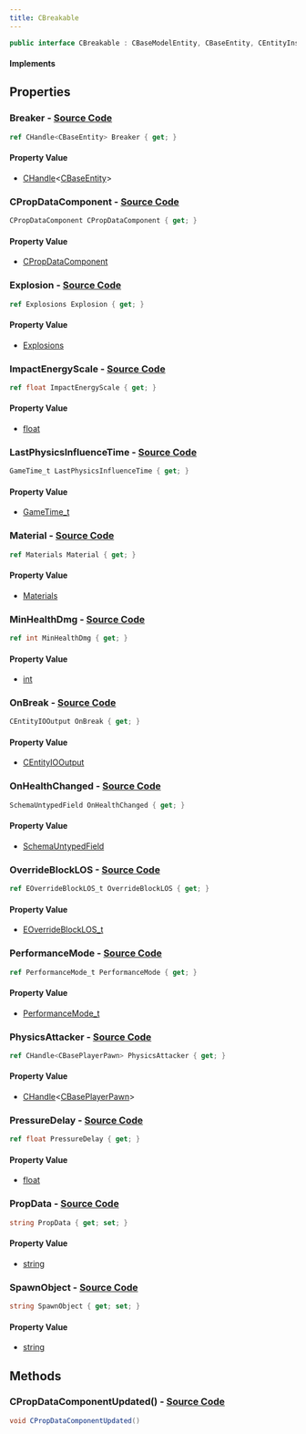 ```yaml
---
title: CBreakable
---
```


```csharp
public interface CBreakable : CBaseModelEntity, CBaseEntity, CEntityInstance, ISchemaClass<CEntityInstance>, ISchemaClass<CBaseEntity>, ISchemaClass<CBaseModelEntity>, ISchemaClass<CBreakable>, ISchemaField, ISchemaClass, INativeHandle
```

#### Implements

## Properties

### **Breaker** - [Source Code](https://github.com/swiftly-solution/swiftlys2/blob/main/managed/src/SwiftlyS2.Generated/Schemas/Interfaces/CBreakable.cs#L20)

```csharp
ref CHandle<CBaseEntity> Breaker { get; }
```

#### Property Value

- [CHandle](/docs/api/shared/natives/chandle-1)<[CBaseEntity](/docs/api/shared/schemadefinitions/cbaseentity)>

### **CPropDataComponent** - [Source Code](https://github.com/swiftly-solution/swiftlys2/blob/main/managed/src/SwiftlyS2.Generated/Schemas/Interfaces/CBreakable.cs#L16)

```csharp
CPropDataComponent CPropDataComponent { get; }
```

#### Property Value

- [CPropDataComponent](/docs/api/shared/schemadefinitions/cpropdatacomponent)

### **Explosion** - [Source Code](https://github.com/swiftly-solution/swiftlys2/blob/main/managed/src/SwiftlyS2.Generated/Schemas/Interfaces/CBreakable.cs#L22)

```csharp
ref Explosions Explosion { get; }
```

#### Property Value

- [Explosions](/docs/api/shared/schemadefinitions/explosions)

### **ImpactEnergyScale** - [Source Code](https://github.com/swiftly-solution/swiftlys2/blob/main/managed/src/SwiftlyS2.Generated/Schemas/Interfaces/CBreakable.cs#L32)

```csharp
ref float ImpactEnergyScale { get; }
```

#### Property Value

- [float](https://learn.microsoft.com/dotnet/api/system.single)

### **LastPhysicsInfluenceTime** - [Source Code](https://github.com/swiftly-solution/swiftlys2/blob/main/managed/src/SwiftlyS2.Generated/Schemas/Interfaces/CBreakable.cs#L45)

```csharp
GameTime_t LastPhysicsInfluenceTime { get; }
```

#### Property Value

- [GameTime_t](/docs/api/shared/schemadefinitions/gametime_t)

### **Material** - [Source Code](https://github.com/swiftly-solution/swiftlys2/blob/main/managed/src/SwiftlyS2.Generated/Schemas/Interfaces/CBreakable.cs#L18)

```csharp
ref Materials Material { get; }
```

#### Property Value

- [Materials](/docs/api/shared/schemadefinitions/materials)

### **MinHealthDmg** - [Source Code](https://github.com/swiftly-solution/swiftlys2/blob/main/managed/src/SwiftlyS2.Generated/Schemas/Interfaces/CBreakable.cs#L28)

```csharp
ref int MinHealthDmg { get; }
```

#### Property Value

- [int](https://learn.microsoft.com/dotnet/api/system.int32)

### **OnBreak** - [Source Code](https://github.com/swiftly-solution/swiftlys2/blob/main/managed/src/SwiftlyS2.Generated/Schemas/Interfaces/CBreakable.cs#L36)

```csharp
CEntityIOOutput OnBreak { get; }
```

#### Property Value

- [CEntityIOOutput](/docs/api/shared/schemadefinitions/centityiooutput)

### **OnHealthChanged** - [Source Code](https://github.com/swiftly-solution/swiftlys2/blob/main/managed/src/SwiftlyS2.Generated/Schemas/Interfaces/CBreakable.cs#L39)

```csharp
SchemaUntypedField OnHealthChanged { get; }
```

#### Property Value

- [SchemaUntypedField](/docs/api/shared/schemas/schemauntypedfield)

### **OverrideBlockLOS** - [Source Code](https://github.com/swiftly-solution/swiftlys2/blob/main/managed/src/SwiftlyS2.Generated/Schemas/Interfaces/CBreakable.cs#L34)

```csharp
ref EOverrideBlockLOS_t OverrideBlockLOS { get; }
```

#### Property Value

- [EOverrideBlockLOS_t](/docs/api/shared/schemadefinitions/eoverrideblocklos_t)

### **PerformanceMode** - [Source Code](https://github.com/swiftly-solution/swiftlys2/blob/main/managed/src/SwiftlyS2.Generated/Schemas/Interfaces/CBreakable.cs#L41)

```csharp
ref PerformanceMode_t PerformanceMode { get; }
```

#### Property Value

- [PerformanceMode_t](/docs/api/shared/schemadefinitions/performancemode_t)

### **PhysicsAttacker** - [Source Code](https://github.com/swiftly-solution/swiftlys2/blob/main/managed/src/SwiftlyS2.Generated/Schemas/Interfaces/CBreakable.cs#L43)

```csharp
ref CHandle<CBasePlayerPawn> PhysicsAttacker { get; }
```

#### Property Value

- [CHandle](/docs/api/shared/natives/chandle-1)<[CBasePlayerPawn](/docs/api/shared/schemadefinitions/cbaseplayerpawn)>

### **PressureDelay** - [Source Code](https://github.com/swiftly-solution/swiftlys2/blob/main/managed/src/SwiftlyS2.Generated/Schemas/Interfaces/CBreakable.cs#L26)

```csharp
ref float PressureDelay { get; }
```

#### Property Value

- [float](https://learn.microsoft.com/dotnet/api/system.single)

### **PropData** - [Source Code](https://github.com/swiftly-solution/swiftlys2/blob/main/managed/src/SwiftlyS2.Generated/Schemas/Interfaces/CBreakable.cs#L30)

```csharp
string PropData { get; set; }
```

#### Property Value

- [string](https://learn.microsoft.com/dotnet/api/system.string)

### **SpawnObject** - [Source Code](https://github.com/swiftly-solution/swiftlys2/blob/main/managed/src/SwiftlyS2.Generated/Schemas/Interfaces/CBreakable.cs#L24)

```csharp
string SpawnObject { get; set; }
```

#### Property Value

- [string](https://learn.microsoft.com/dotnet/api/system.string)

## Methods

### **CPropDataComponentUpdated()** - [Source Code](https://github.com/swiftly-solution/swiftlys2/blob/main/managed/src/SwiftlyS2.Generated/Schemas/Interfaces/CBreakable.cs#L47)

```csharp
void CPropDataComponentUpdated()
```


